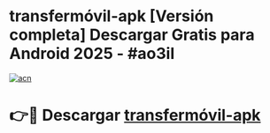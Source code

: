 # transfermóvil-apk  [Versión completa] Descargar Gratis para Android 2025 - #ao3il

[![acn](https://github.com/user-attachments/assets/0f9c940e-d8b0-45ae-aac7-cd30a18b3e1c)](https://apps.freeplayer.one?title=transfermóvil-apk&ref=9F)

# 👉🔴 Descargar [transfermóvil-apk](https://apps.freeplayer.one?title=transfermóvil-apk&ref=9F)